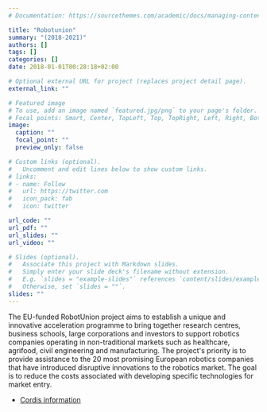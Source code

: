```yaml
---
# Documentation: https://sourcethemes.com/academic/docs/managing-content/

title: "Robotunion"
summary: "(2018-2021)"
authors: []
tags: []
categories: []
date: 2018-01-01T00:28:18+02:00

# Optional external URL for project (replaces project detail page).
external_link: ""

# Featured image
# To use, add an image named `featured.jpg/png` to your page's folder.
# Focal points: Smart, Center, TopLeft, Top, TopRight, Left, Right, BottomLeft, Bottom, BottomRight.
image:
  caption: ""
  focal_point: ""
  preview_only: false

# Custom links (optional).
#   Uncomment and edit lines below to show custom links.
# links:
# - name: Follow
#   url: https://twitter.com
#   icon_pack: fab
#   icon: twitter

url_code: ""
url_pdf: ""
url_slides: ""
url_video: ""

# Slides (optional).
#   Associate this project with Markdown slides.
#   Simply enter your slide deck's filename without extension.
#   E.g. `slides = "example-slides"` references `content/slides/example-slides.md`.
#   Otherwise, set `slides = ""`.
slides: ""
---
```


The EU-funded RobotUnion project aims to establish a unique and innovative acceleration programme to bring together research centres, business schools, large corporations and investors to support robotics companies operating in non-traditional markets such as healthcare, agrifood, civil engineering and manufacturing. The project's priority is to provide assistance to the 20 most promising European robotics companies that have introduced disruptive innovations to the robotics market. The goal is to reduce the costs associated with developing specific technologies for market entry.

* [Cordis information](https://cordis.europa.eu/project/id/779967)
